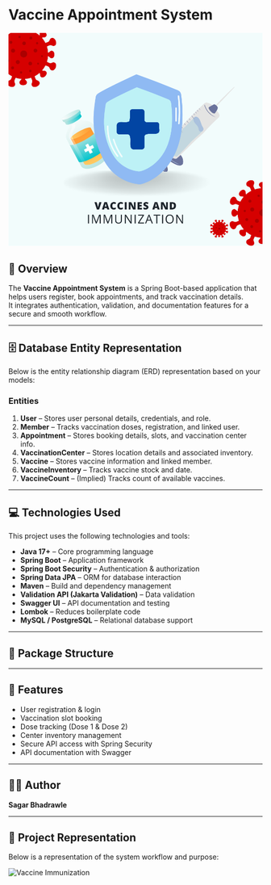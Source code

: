 # Vaccine Appointment System

![Vaccine Logo](https://raw.githubusercontent.com/sagarbhadrawle/Vaccine-Appointment-/main/VaccineAppointmentFronted/images/logo.png)


## 📖 Overview
The **Vaccine Appointment System** is a Spring Boot-based application that helps users register, book appointments, and track vaccination details.  
It integrates authentication, validation, and documentation features for a secure and smooth workflow.

---

## 🗄 Database Entity Representation

Below is the entity relationship diagram (ERD) representation based on your models:


### Entities
1. **User** – Stores user personal details, credentials, and role.
2. **Member** – Tracks vaccination doses, registration, and linked user.
3. **Appointment** – Stores booking details, slots, and vaccination center info.
4. **VaccinationCenter** – Stores location details and associated inventory.
5. **Vaccine** – Stores vaccine information and linked member.
6. **VaccineInventory** – Tracks vaccine stock and date.
7. **VaccineCount** – (Implied) Tracks count of available vaccines.

---

## 💻 Technologies Used
This project uses the following technologies and tools:

- **Java 17+** – Core programming language
- **Spring Boot** – Application framework
- **Spring Boot Security** – Authentication & authorization
- **Spring Data JPA** – ORM for database interaction
- **Maven** – Build and dependency management
- **Validation API (Jakarta Validation)** – Data validation
- **Swagger UI** – API documentation and testing
- **Lombok** – Reduces boilerplate code
- **MySQL / PostgreSQL** – Relational database support

---

## 📂 Package Structure

---

## 🚀 Features
- User registration & login
- Vaccination slot booking
- Dose tracking (Dose 1 & Dose 2)
- Center inventory management
- Secure API access with Spring Security
- API documentation with Swagger

---

## 🧑‍💻 Author
**Sagar Bhadrawle**

---

## 📸 Project Representation
Below is a representation of the system workflow and purpose:

![Vaccine Immunization](image.png)

